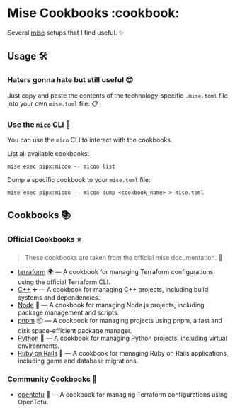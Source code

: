 # Mise Cookbooks :cookbook:

Several [mise](https://github.com/jdx/mise) setups that I find useful. :sparkles:

## Usage :hammer_and_wrench:

### Haters gonna hate but still useful :sunglasses:

Just copy and paste the contents of the technology-specific `.mise.toml` file into your own `mise.toml` file. :clipboard:

### Use the `mico` CLI :rocket:

You can use the `mico` CLI to interact with the cookbooks.

List all available cookbooks:

```shell
mise exec pipx:micoo -- micoo list
```

Dump a specific cookbook to your `mise.toml` file:

```shell
mise exec pipx:micoo -- micoo dump <cookbook_name> > mise.toml
```

## Cookbooks :books:

### Official Cookbooks :star:

> These cookbooks are taken from the official mise documentation. :bookmark_tabs:

- [terraform](./terraform.mise.toml) :earth_africa: — A cookbook for managing Terraform configurations using the official Terraform CLI.
- [C++](./cpp.mise.toml) :heavy_plus_sign: — A cookbook for managing C++ projects, including build systems and dependencies.
- [Node](./node.mise.toml) :deciduous_tree: — A cookbook for managing Node.js projects, including package management and scripts.
- [pnpm](./pnpm.mise.toml) :package: — A cookbook for managing projects using pnpm, a fast and disk space-efficient package manager.
- [Python](./python.mise.toml) :snake: — A cookbook for managing Python projects, including virtual environments.
- [Ruby on Rails](./ruby-on-rails.mise.toml) :gem: — A cookbook for managing Ruby on Rails applications, including gems and database migrations.

### Community Cookbooks :handshake:

- [opentofu](./opentofu.mise.toml) :seedling: — A cookbook for managing Terraform configurations using OpenTofu.
